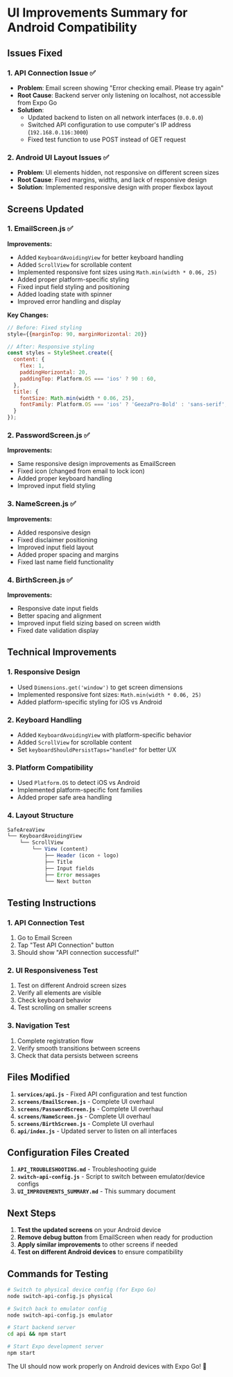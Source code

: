 # UI Improvements Summary for Android Compatibility

## Issues Fixed

### 1. **API Connection Issue** ✅
- **Problem**: Email screen showing "Error checking email. Please try again"
- **Root Cause**: Backend server only listening on localhost, not accessible from Expo Go
- **Solution**: 
  - Updated backend to listen on all network interfaces (`0.0.0.0`)
  - Switched API configuration to use computer's IP address (`192.168.0.116:3000`)
  - Fixed test function to use POST instead of GET request

### 2. **Android UI Layout Issues** ✅
- **Problem**: UI elements hidden, not responsive on different screen sizes
- **Root Cause**: Fixed margins, widths, and lack of responsive design
- **Solution**: Implemented responsive design with proper flexbox layout

## Screens Updated

### 1. **EmailScreen.js** ✅
**Improvements:**
- Added `KeyboardAvoidingView` for better keyboard handling
- Added `ScrollView` for scrollable content
- Implemented responsive font sizes using `Math.min(width * 0.06, 25)`
- Added proper platform-specific styling
- Fixed input field styling and positioning
- Added loading state with spinner
- Improved error handling and display

**Key Changes:**
```javascript
// Before: Fixed styling
style={{marginTop: 90, marginHorizontal: 20}}

// After: Responsive styling
const styles = StyleSheet.create({
  content: {
    flex: 1,
    paddingHorizontal: 20,
    paddingTop: Platform.OS === 'ios' ? 90 : 60,
  },
  title: {
    fontSize: Math.min(width * 0.06, 25),
    fontFamily: Platform.OS === 'ios' ? 'GeezaPro-Bold' : 'sans-serif',
  }
});
```

### 2. **PasswordScreen.js** ✅
**Improvements:**
- Same responsive design improvements as EmailScreen
- Fixed icon (changed from email to lock icon)
- Added proper keyboard handling
- Improved input field styling

### 3. **NameScreen.js** ✅
**Improvements:**
- Added responsive design
- Fixed disclaimer positioning
- Improved input field layout
- Added proper spacing and margins
- Fixed last name field functionality

### 4. **BirthScreen.js** ✅
**Improvements:**
- Responsive date input fields
- Better spacing and alignment
- Improved input field sizing based on screen width
- Fixed date validation display

## Technical Improvements

### 1. **Responsive Design**
- Used `Dimensions.get('window')` to get screen dimensions
- Implemented responsive font sizes: `Math.min(width * 0.06, 25)`
- Added platform-specific styling for iOS vs Android

### 2. **Keyboard Handling**
- Added `KeyboardAvoidingView` with platform-specific behavior
- Added `ScrollView` for scrollable content
- Set `keyboardShouldPersistTaps="handled"` for better UX

### 3. **Platform Compatibility**
- Used `Platform.OS` to detect iOS vs Android
- Implemented platform-specific font families
- Added proper safe area handling

### 4. **Layout Structure**
```javascript
SafeAreaView
└── KeyboardAvoidingView
    └── ScrollView
        └── View (content)
            ├── Header (icon + logo)
            ├── Title
            ├── Input fields
            ├── Error messages
            └── Next button
```

## Testing Instructions

### 1. **API Connection Test**
1. Go to Email Screen
2. Tap "Test API Connection" button
3. Should show "API connection successful!"

### 2. **UI Responsiveness Test**
1. Test on different Android screen sizes
2. Verify all elements are visible
3. Check keyboard behavior
4. Test scrolling on smaller screens

### 3. **Navigation Test**
1. Complete registration flow
2. Verify smooth transitions between screens
3. Check that data persists between screens

## Files Modified

1. **`services/api.js`** - Fixed API configuration and test function
2. **`screens/EmailScreen.js`** - Complete UI overhaul
3. **`screens/PasswordScreen.js`** - Complete UI overhaul
4. **`screens/NameScreen.js`** - Complete UI overhaul
5. **`screens/BirthScreen.js`** - Complete UI overhaul
6. **`api/index.js`** - Updated server to listen on all interfaces

## Configuration Files Created

1. **`API_TROUBLESHOOTING.md`** - Troubleshooting guide
2. **`switch-api-config.js`** - Script to switch between emulator/device configs
3. **`UI_IMPROVEMENTS_SUMMARY.md`** - This summary document

## Next Steps

1. **Test the updated screens** on your Android device
2. **Remove debug button** from EmailScreen when ready for production
3. **Apply similar improvements** to other screens if needed
4. **Test on different Android devices** to ensure compatibility

## Commands for Testing

```bash
# Switch to physical device config (for Expo Go)
node switch-api-config.js physical

# Switch back to emulator config
node switch-api-config.js emulator

# Start backend server
cd api && npm start

# Start Expo development server
npm start
```

The UI should now work properly on Android devices with Expo Go! 🎉 